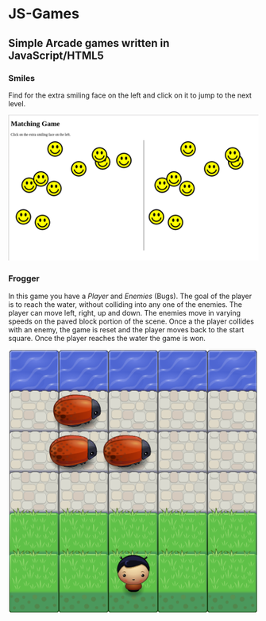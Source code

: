 # JS-Games

## Simple Arcade games written in JavaScript/HTML5

### Smiles

Find for the extra smiling face on the left and click on it to jump to the next level.

![alt tag](https://github.com/madrisan/js-games/blob/master/smiles/screenshots/smiles-screenshot-01.png)

### Frogger

In this game you have a _Player_ and _Enemies_ (Bugs).
The goal of the player is to reach the water, without colliding into any one of the enemies.
The player can move left, right, up and down.
The enemies move in varying speeds on the paved block portion of the scene.
Once a the player collides with an enemy, the game is reset and the player moves back to the start square.
Once the player reaches the water the game is won.

![alt tag](https://github.com/madrisan/js-games/blob/master/frogger/screenshots/frogger-screenshot-01.png)
